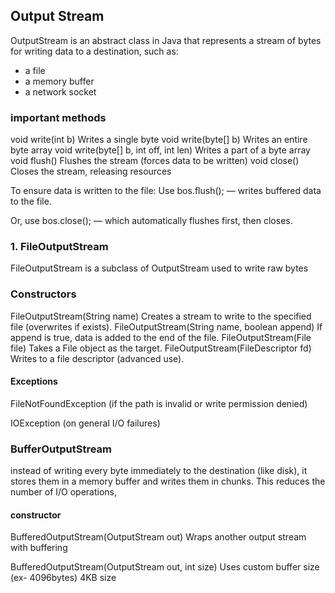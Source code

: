 ## Output Stream
OutputStream is an abstract class in Java that represents a stream of bytes for writing data to a destination, such as:
- a file
- a memory buffer
- a network socket

### important methods
void write(int b)	Writes a single byte
void write(byte[] b)	Writes an entire byte array
void write(byte[] b, int off, int len)	Writes a part of a byte array
void flush()	Flushes the stream (forces data to be written)
void close()	Closes the stream, releasing resources


To ensure data is written to the file:
Use bos.flush(); — writes buffered data to the file.

Or, use bos.close(); — which automatically flushes first, then closes.


### 1. FileOutputStream
FileOutputStream is a subclass of OutputStream used to write raw bytes 

### Constructors

FileOutputStream(String name)	Creates a stream to write to the specified file (overwrites if exists).
FileOutputStream(String name, boolean append)	If append is true, data is added to the end of the file.
FileOutputStream(File file)	Takes a File object as the target.
FileOutputStream(FileDescriptor fd)	Writes to a file descriptor (advanced use).


#### Exceptions
FileNotFoundException (if the path is invalid or write permission denied)

IOException (on general I/O failures)

### BufferOutputStream
instead of writing every byte immediately to the destination (like disk), it stores them in a memory buffer and writes them in chunks. This reduces the number of I/O operations, 

#### constructor
BufferedOutputStream(OutputStream out)	Wraps another output stream with buffering

BufferedOutputStream(OutputStream out, int size)	Uses custom buffer size (ex- 4096bytes) 4KB size